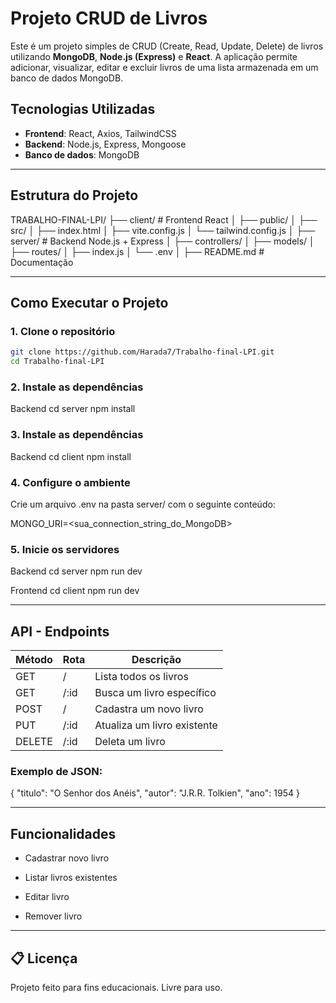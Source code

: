 # Projeto CRUD de Livros

Este é um projeto simples de CRUD (Create, Read, Update, Delete) de livros utilizando **MongoDB**, **Node.js (Express)** e **React**. A aplicação permite adicionar, visualizar, editar e excluir livros de uma lista armazenada em um banco de dados MongoDB.

## Tecnologias Utilizadas

- **Frontend**: React, Axios, TailwindCSS
- **Backend**: Node.js, Express, Mongoose
- **Banco de dados**: MongoDB

---

## Estrutura do Projeto

TRABALHO-FINAL-LPI/
├── client/ # Frontend React
│ ├── public/
│ ├── src/
│ ├── index.html
│ ├── vite.config.js
│ └── tailwind.config.js
│
├── server/ # Backend Node.js + Express
│ ├── controllers/
│ ├── models/
│ ├── routes/
│ ├── index.js
│ └── .env
│
├── README.md # Documentação

---

## Como Executar o Projeto

### 1. Clone o repositório

```bash
git clone https://github.com/Harada7/Trabalho-final-LPI.git
cd Trabalho-final-LPI

```
###  2. Instale as dependências
Backend
cd server
npm install

###  3. Instale as dependências
Backend
cd client
npm install

### 4. Configure o ambiente
Crie um arquivo .env na pasta server/ com o seguinte conteúdo:

MONGO_URI=<sua_connection_string_do_MongoDB>


### 5. Inicie os servidores

Backend
cd server
npm run dev

Frontend
cd client
npm run dev

---

## API - Endpoints

| Método | Rota         | Descrição                   |
|--------|--------------|-----------------------------|
| GET    | /            | Lista todos os livros       |
| GET    | /:id         | Busca um livro específico   |
| POST   | /            | Cadastra um novo livro      |
| PUT    | /:id         | Atualiza um livro existente |
| DELETE | /:id         | Deleta um livro             |

### Exemplo de JSON:

{
  "titulo": "O Senhor dos Anéis",
  "autor": "J.R.R. Tolkien",
  "ano": 1954
}

---

##  Funcionalidades

- Cadastrar novo livro

- Listar livros existentes

- Editar livro

- Remover livro

---

## 📋 Licença
Projeto feito para fins educacionais. Livre para uso.